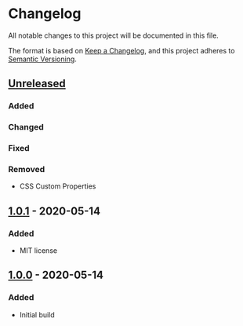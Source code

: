 # Changelog
All notable changes to this project will be documented in this file.

The format is based on [Keep a Changelog](https://keepachangelog.com/en/1.0.0/),
and this project adheres to [Semantic Versioning](https://semver.org/spec/v2.0.0.html).

## [Unreleased]
### Added

### Changed

### Fixed

### Removed
- CSS Custom Properties

## [1.0.1] - 2020-05-14
### Added
- MIT license

## [1.0.0] - 2020-05-14
### Added
- Initial build

[Unreleased]: https://github.com/ninety-six/milo-css-base/compare/v1.0.1...HEAD
[1.0.1]: https://github.com/ninety-six/milo-css-base/releases/tag/v1.0.1
[1.0.0]: https://github.com/ninety-six/milo-css-base/releases/tag/v1.0.0
